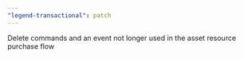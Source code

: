 ```yaml
---
"legend-transactional": patch
---
```


Delete commands and an event not longer used in the asset resource purchase flow
